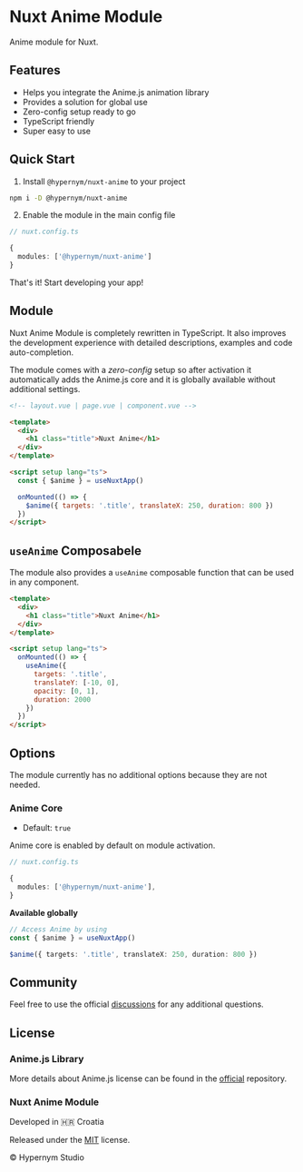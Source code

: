# Nuxt Anime Module

Anime module for Nuxt.

## Features

- Helps you integrate the Anime.js animation library
- Provides a solution for global use
- Zero-config setup ready to go
- TypeScript friendly
- Super easy to use

## Quick Start

1. Install `@hypernym/nuxt-anime` to your project

```sh
npm i -D @hypernym/nuxt-anime
```

2. Enable the module in the main config file

```ts
// nuxt.config.ts

{
  modules: ['@hypernym/nuxt-anime']
}
```

That's it! Start developing your app!

## Module

Nuxt Anime Module is completely rewritten in TypeScript. It also improves the development experience with detailed descriptions, examples and code auto-completion.

The module comes with a _zero-config_ setup so after activation it automatically adds the Anime.js core and it is globally available without additional settings.

```html
<!-- layout.vue | page.vue | component.vue -->

<template>
  <div>
    <h1 class="title">Nuxt Anime</h1>
  </div>
</template>

<script setup lang="ts">
  const { $anime } = useNuxtApp()

  onMounted(() => {
    $anime({ targets: '.title', translateX: 250, duration: 800 })
  })
</script>
```

## `useAnime` Composabele

The module also provides a `useAnime` composable function that can be used in any component.

```html
<template>
  <div>
    <h1 class="title">Nuxt Anime</h1>
  </div>
</template>

<script setup lang="ts">
  onMounted(() => {
    useAnime({
      targets: '.title',
      translateY: [-10, 0],
      opacity: [0, 1],
      duration: 2000
    })
  })
</script>
```

## Options

The module currently has no additional options because they are not needed.

### Anime Core

- Default: `true`

Anime core is enabled by default on module activation.

```ts
// nuxt.config.ts

{
  modules: ['@hypernym/nuxt-anime'],
}
```

**Available globally**

```ts
// Access Anime by using
const { $anime } = useNuxtApp()

$anime({ targets: '.title', translateX: 250, duration: 800 })
```

## Community

Feel free to use the official [discussions](https://github.com/hypernym-studio/nuxt-anime/discussions) for any additional questions.

## License

### Anime.js Library

More details about Anime.js license can be found in the <a href="https://github.com/juliangarnier/anime">official</a> repository.

### Nuxt Anime Module

Developed in 🇭🇷 Croatia

Released under the [MIT](LICENSE.txt) license.

© Hypernym Studio
